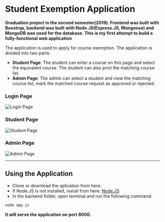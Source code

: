 # Student Exemption Application

**Graduation project in the second semester(2019). Frontend was built with Boostrap, backend was built with Node.JS(Express.JS, Mongoose) and MongoDB was used for the database. This is my first attempt to build a fully-functional web application**

The application is used to apply for course exemption. The application is divided into two parts:

- **Student Page**: The student can enter a course on this page and select the equivalent course. The student can also print the matching course list.
- **Admin Page**: The admin can select a student and view the matching course list, mark the matched course request as approved or rejected.

### Login Page

![Login Page](https://user-images.githubusercontent.com/14932895/163693756-cc934539-d417-49e0-a380-b41034a93c47.png)

### Student Page

![Student Page](https://user-images.githubusercontent.com/14932895/163693757-57990a3e-19b8-4b9f-b36f-29d4fc5a3839.png)

### Admin Page
![Admin Page](https://user-images.githubusercontent.com/14932895/163693754-b2bf6e64-031c-45c6-a072-72506175f8ed.png)

---

## Using the Application

- Clone or download the aplication from here.
- If Node.JS is not installed, install from here: [Node.JS]([Node.JS](https://nodejs.org/en/))
- In the backend folder, open terminal and run the following command:


```bash
node app.js
```

**It will serve the application on port 8000.**

